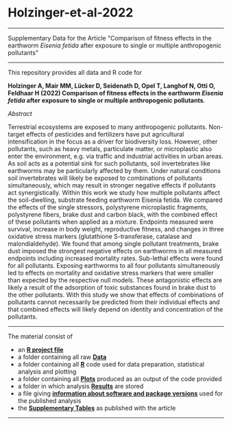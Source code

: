 # Holzinger-et-al-2022


---
Supplementary Data for the Article "Comparison of fitness effects in the earthworm *Eisenia fetida* after exposure to single or multiple anthropogenic pollutants"

---

This repository provides all data and R code for 
  
**Holzinger A, Mair MM, Lücker D, Seidenath D, Opel T, Langhof N, Otti O, Feldhaar H (2022) Comparison of fitness effects in the earthworm *Eisenia fetida* after exposure to single or multiple anthropogenic pollutants**. 
    
      
*Abstract*  

Terrestrial ecosystems are exposed to many anthropogenic pollutants. Non-target effects of pesticides and fertilizers have put agricultural intensification in the focus as a driver for biodiversity loss. However, other pollutants, such as heavy metals, particulate matter, or microplastic also enter the environment, e.g. via traffic and industrial activities in urban areas. As soil acts as a potential sink for such pollutants, soil invertebrates like earthworms may be particularly affected by them. Under natural conditions soil invertebrates will likely be exposed to combinations of pollutants simultaneously, which may result in stronger negative effects if pollutants act synergistically. 
Within this work we study how multiple pollutants affect the soil-dwelling, substrate feeding earthworm Eisenia fetida. We compared the effects of the single stressors, polystyrene microplastic fragments, polystyrene fibers, brake dust and carbon black, with the combined effect of these pollutants when applied as a mixture. Endpoints measured were survival, increase in body weight, reproductive fitness, and changes in three oxidative stress markers (glutathione S-transferase, catalase and malondialdehyde). We found that among single pollutant treatments, brake dust imposed the strongest negative effects on earthworms in all measured endpoints including increased mortality rates. Sub-lethal effects were found for all pollutants. Exposing earthworms to all four pollutants simultaneously led to effects on mortality and oxidative stress markers that were smaller than expected by the respective null models. These antagonistic effects are likely a result of the adsorption of toxic substances found in brake dust to the other pollutants. With this study we show that effects of combinations of pollutants cannot necessarily be predicted from their individual effects and that combined effects will likely depend on identity and concentration of the pollutants.

 
 ---
  
The material consist of

* an [**R project file**](https://github.com/magdalenammair/Holzinger-et-al-2022/tree/master/Holzinger-et-al-2022.Rproj)
* a folder containing all raw [**Data**](https://github.com/magdalenammair/Holzinger-et-al-2022/tree/master/Data)
* a folder containing all [**R**](https://github.com/magdalenammair/Holzinger-et-al-2022/tree/master/R) code used for data preparation, statistical analysis and plotting
* a folder containing all [**Plots**](https://github.com/magdalenammair/Holzinger-et-al-2022/tree/master/Plots) produced as an output of the code provided
* a folder in which analysis [**Results**](https://github.com/magdalenammair/Holzinger-et-al-2022/tree/master/Results) are stored
* a file giving [**information about software and package versions**](https://github.com/magdalenammair/Holzinger-et-al-2022/tree/master/sessioninfo.txt) used for the published analysis
* the [**Supplementary Tables**](https://github.com/magdalenammair/Holzinger-et-al-2022/tree/master/Holzinger-et-al-SupplementaryTables.pdf) as published with the article
---

